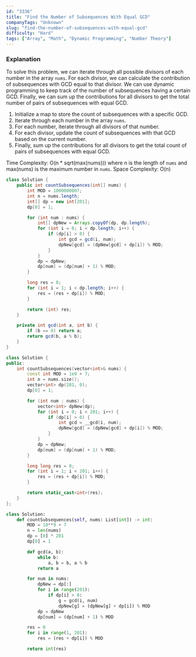 ```yaml
---
id: "3336"
title: "Find the Number of Subsequences With Equal GCD"
companyTags: "Unknown"
slug: "find-the-number-of-subsequences-with-equal-gcd"
difficulty: "Hard"
tags: ["Array", "Math", "Dynamic Programming", "Number Theory"]
---
```


### Explanation
To solve this problem, we can iterate through all possible divisors of each number in the array `nums`. For each divisor, we can calculate the contribution of subsequences with GCD equal to that divisor. We can use dynamic programming to keep track of the number of subsequences having a certain GCD. Finally, we can sum up the contributions for all divisors to get the total number of pairs of subsequences with equal GCD.

1. Initialize a map to store the count of subsequences with a specific GCD.
2. Iterate through each number in the array `nums`.
3. For each number, iterate through all divisors of that number.
4. For each divisor, update the count of subsequences with that GCD based on the current number.
5. Finally, sum up the contributions for all divisors to get the total count of pairs of subsequences with equal GCD.

Time Complexity: O(n * sqrt(max(nums))) where n is the length of `nums` and max(nums) is the maximum number in `nums`.
Space Complexity: O(n)
```java
class Solution {
    public int countSubsequences(int[] nums) {
        int MOD = 1000000007;
        int n = nums.length;
        int[] dp = new int[201];
        dp[0] = 1;

        for (int num : nums) {
            int[] dpNew = Arrays.copyOf(dp, dp.length);
            for (int i = 0; i < dp.length; i++) {
                if (dp[i] > 0) {
                    int gcd = gcd(i, num);
                    dpNew[gcd] = (dpNew[gcd] + dp[i]) % MOD;
                }
            }
            dp = dpNew;
            dp[num] = (dp[num] + 1) % MOD;
        }

        long res = 0;
        for (int i = 1; i < dp.length; i++) {
            res = (res + dp[i]) % MOD;
        }

        return (int) res;
    }

    private int gcd(int a, int b) {
        if (b == 0) return a;
        return gcd(b, a % b);
    }
}
```

```cpp
class Solution {
public:
    int countSubsequences(vector<int>& nums) {
        const int MOD = 1e9 + 7;
        int n = nums.size();
        vector<int> dp(201, 0);
        dp[0] = 1;

        for (int num : nums) {
            vector<int> dpNew(dp);
            for (int i = 0; i < 201; i++) {
                if (dp[i] > 0) {
                    int gcd = __gcd(i, num);
                    dpNew[gcd] = (dpNew[gcd] + dp[i]) % MOD;
                }
            }
            dp = dpNew;
            dp[num] = (dp[num] + 1) % MOD;
        }

        long long res = 0;
        for (int i = 1; i < 201; i++) {
            res = (res + dp[i]) % MOD;
        }

        return static_cast<int>(res);
    }
};
```

```python
class Solution:
    def countSubsequences(self, nums: List[int]) -> int:
        MOD = 10**9 + 7
        n = len(nums)
        dp = [0] * 201
        dp[0] = 1

        def gcd(a, b):
            while b:
                a, b = b, a % b
            return a

        for num in nums:
            dpNew = dp[:]
            for i in range(201):
                if dp[i] > 0:
                    g = gcd(i, num)
                    dpNew[g] = (dpNew[g] + dp[i]) % MOD
            dp = dpNew
            dp[num] = (dp[num] + 1) % MOD

        res = 0
        for i in range(1, 201):
            res = (res + dp[i]) % MOD

        return int(res)
```